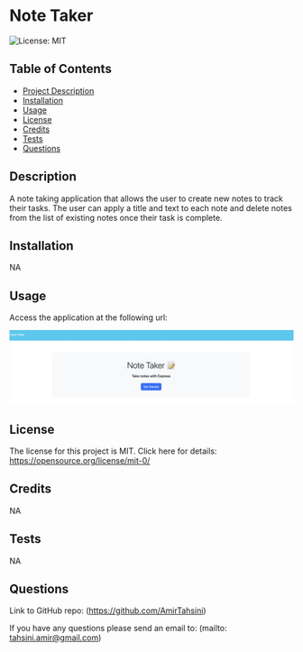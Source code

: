 
# Note Taker

![License: MIT](https://img.shields.io/badge/license-MIT-blue)

## Table of Contents
- [Project Description](#description)
- [Installation](#installation)
- [Usage](#usage)
- [License](#license)
- [Credits](#credits)
- [Tests](#tests)
- [Questions](#questions)

## Description
    
A note taking application that allows the user to create new notes to track their tasks. The user can apply a title and text to each note and delete notes from the list of existing notes once their task is complete.
    
## Installation
    
NA
    
## Usage
    
Access the application at the following url:

![Note Taker homepage](./Screen%20Shot%202023-03-02%20at%201.40.19%20PM.png)
    

## License
The license for this project is MIT.
Click here for details: https://opensource.org/license/mit-0/
  

## Credits
    
NA

## Tests

NA

## Questions

Link to GitHub repo: (https://github.com/AmirTahsini)

If you have any questions please send an email to: (mailto: tahsini.amir@gmail.com)
